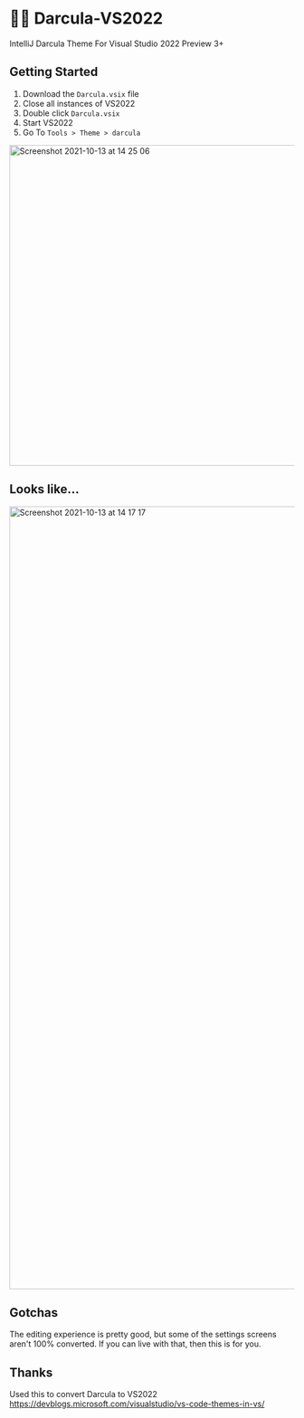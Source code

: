 # 🧛‍♂️ Darcula-VS2022

IntelliJ Darcula Theme For Visual Studio 2022 Preview 3+

## Getting Started

1. Download the `Darcula.vsix` file
2. Close all instances of VS2022
3. Double click `Darcula.vsix`
4. Start VS2022
5. Go To `Tools > Theme > darcula`

<img width="567" alt="Screenshot 2021-10-13 at 14 25 06" src="https://user-images.githubusercontent.com/228256/137191674-fe49ba94-5ce5-4fe5-91bf-61a61d1a62b2.png">

## Looks like...

<img width="1384" alt="Screenshot 2021-10-13 at 14 17 17" src="https://user-images.githubusercontent.com/228256/137191628-cb4f085b-152d-4e53-ac88-84cc6f6e7a6c.png">

## Gotchas

The editing experience is pretty good, but some of the settings screens aren't 100% converted. If you can live with that, then this is for you.

## Thanks

Used this to convert Darcula to VS2022 https://devblogs.microsoft.com/visualstudio/vs-code-themes-in-vs/
